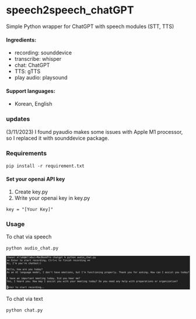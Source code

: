 # speech2speech_chatGPT
Simple Python wrapper for ChatGPT with speech modules (STT, TTS)  
#### Ingredients: 
- recording: sounddevice
- transcribe: whisper
- chat: ChatGPT
- TTS: gTTS
- play audio: playsound

#### Support languages:
- Korean, English

### updates
(3/11/2023) I found pyaudio makes some issues with Apple M1 processor, so I replaced it with sounddevice package.

### Requirements
```
pip install -r requirement.txt
```
#### Set your openai API key
1. Create key.py 
2. Write your openai key in key.py
```
key = "[Your Key]"
```

### Usage
To chat via speech 
```
python audio_chat.py
```

![example](example.png)

To chat via text 
```
python chat.py
```

